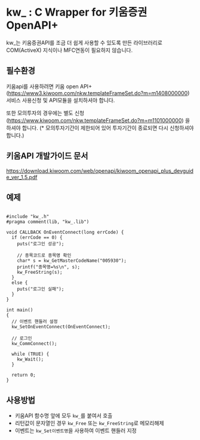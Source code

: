 # kw_ : C Wrapper for 키움증권 OpenAPI+ 

kw_는 키움증권API를 조금 더 쉽게 사용할 수 있도록 만든 라이브러리로
COM(ActiveX) 지식이나 MFC연동이 필요하지 않습니다.



## 필수환경
키움api를 사용하려면 키움 open API+(https://www3.kiwoom.com/nkw.templateFrameSet.do?m=m1408000000) 서비스 사용신청 및 API모듈을 설치하셔야 합니다.

또한 모의투자의 경우에는 별도 신청(https://www.kiwoom.com/nkw.templateFrameSet.do?m=m1101000000) 을 하셔야 합니다.
(* 모의투자기간이 제한되어 있어 투자기간이 종료되면 다시 신청하셔야 합니다.)


## 키움API 개발가이드 문서
https://download.kiwoom.com/web/openapi/kiwoom_openapi_plus_devguide_ver_1.5.pdf

## 예제
```c#include <stdio.h>

#include "kw_.h"
#pragma comment(lib, "kw_.lib")

void CALLBACK OnEventConnect(long errCode) {
  if (errCode == 0) {
    puts("로그인 성공");

    // 종목코드로 종목명 확인
    char* s = kw_GetMasterCodeName("005930");
    printf("종목명=%s\n", s);
    kw_FreeString(s);
  }
  else {
    puts("로그인 실패");
  }
}

int main()
{
  // 이벤트 핸들러 설정
  kw_SetOnEventConnect(OnEventConnect);

  // 로그인
  kw_CommConnect();

  while (TRUE) {
    kw_Wait();
  }
    
  return 0;
}
```

## 사용방법
- 키움API 함수명 앞에 모두 `kw_`를 붙여서 호출
- 리턴값이 문자열인 경우 `kw_Free` 또는 `kw_FreeString`로 메모리해제 
- 이벤트는 `kw_Set이벤트명`을 사용하여 이벤트 핸들러 지정

